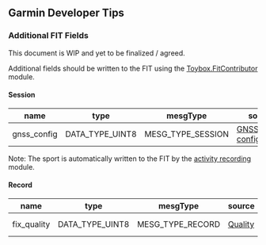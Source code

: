 ## Garmin Developer Tips

### Additional FIT Fields

This document is WIP and yet to be finalized / agreed.

Additional fields should be written to the FIT using the [Toybox.FitContributor](https://developer.garmin.com/connect-iq/api-docs/Toybox/FitContributor.html) module.



#### Session

| name        | type            | **mesgType**      | source                                                       | example                                         |
| ----------- | --------------- | ----------------- | ------------------------------------------------------------ | ----------------------------------------------- |
| gnss_config | DATA_TYPE_UINT8 | MESG_TYPE_SESSION | [GNSS configuration](https://developer.garmin.com/connect-iq/api-docs/Toybox/Position.html) | 5 = CONFIGURATION_GPS_GLONASS_GALILEO_BEIDOU_L1 |

Note: The sport is automatically written to the FIT by the [activity recording](https://developer.garmin.com/connect-iq/api-docs/Toybox/ActivityRecording.html) module.



#### Record

| name        | type            | **mesgType**     | source                                                       | example          |
| ----------- | --------------- | ---------------- | ------------------------------------------------------------ | ---------------- |
| fix_quality | DATA_TYPE_UINT8 | MESG_TYPE_RECORD | [Quality](https://developer.garmin.com/connect-iq/api-docs/Toybox/Position.html) | 4 = QUALITY_GOOD |

